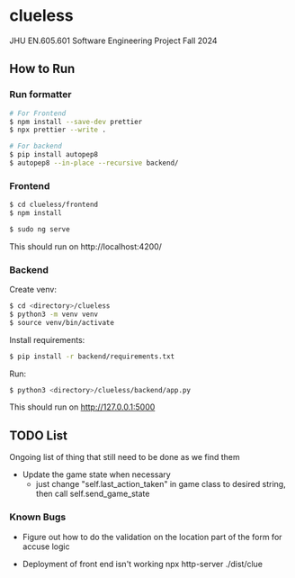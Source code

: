 # clueless

JHU EN.605.601 Software Engineering Project Fall 2024

## How to Run

### Run formatter

```sh
# For Frontend
$ npm install --save-dev prettier
$ npx prettier --write .

# For backend
$ pip install autopep8
$ autopep8 --in-place --recursive backend/
```

### Frontend

```sh
$ cd clueless/frontend
$ npm install
```

```sh
$ sudo ng serve
```

This should run on http://localhost:4200/

### Backend

Create venv:

```sh
$ cd <directory>/clueless
$ python3 -m venv venv
$ source venv/bin/activate
```

Install requirements:

```sh
$ pip install -r backend/requirements.txt
```

Run:

```sh
$ python3 <directory>/clueless/backend/app.py
```

This should run on http://127.0.0.1:5000

## TODO List

Ongoing list of thing that still need to be done as we find them

- Update the game state when necessary
  - just change "self.last_action_taken" in game class to desired string, then call self.send_game_state

### Known Bugs

- Figure out how to do the validation on the location part of the form for accuse logic


- Deployment of front end isn't working
npx http-server ./dist/clue
